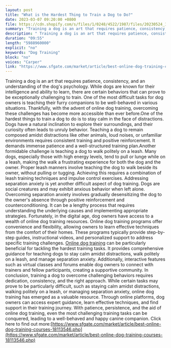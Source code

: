 ```yaml
---
layout: post
title: "What is the Hardest Thing to Train a Dog to Do?"
date: 2023-03-07 09:20:00 +0800
file: https://cdn.shopify.com/s/files/1/0248/4522/1987/files/20230524_1.mp3?v=1684895902
summary: "Training a dog is an art that requires patience, consistency, and an understanding of the dog's psychology. While dogs are known for their intelligence and ability to learn, there are certain behaviors that can prove to be exceptionally challenging to train. One of the most difficult tasks for dog owners is teaching their furry companions to be well-behaved in various situations. Thankfully, with the advent of online dog training, overcoming these challenges has become more accessible than ever before.One of the hardest things to train a dog to do is to stay calm in the face of distractions. Dogs have a natural inclination to explore their surroundings, and their curiosity often leads to unruly behavior. Teaching a dog to remain composed amidst distractions like other animals, loud noises, or unfamiliar environments requires consistent training and positive reinforcement. It demands immense patience and a well-structured training plan.Another formidable challenge is teaching a dog to walk politely on a leash. Many dogs, especially those with high energy levels, tend to pull or lunge while on a leash, making the walk a frustrating experience for both the dog and the owner. Proper leash manners involve teaching the dog to walk beside its owner, without pulling or tugging. Achieving this requires a combination of leash training techniques and impulse control exercises. Addressing separation anxiety is yet another difficult aspect of dog training. Dogs are social creatures and may exhibit anxious behavior when left alone. Overcoming separation anxiety involves gradually desensitizing the dog to the owner's absence through positive reinforcement and counterconditioning. It can be a lengthy process that requires understanding the underlying causes and implementing appropriate strategies. Fortunately, in the digital age, dog owners have access to a wealth of online dog training resources. Online dog training programs offer convenience and flexibility, allowing owners to learn effective techniques from the comfort of their homes. These programs typically provide step-by-step guides, instructional videos, and personalized support to address specific training challenges. Online dog training can be particularly beneficial for tackling the hardest training tasks. It provides comprehensive guidance for teaching dogs to stay calm amidst distractions, walk politely on a leash, and manage separation anxiety. Additionally, interactive features such as virtual classes and forums enable dog owners to connect with trainers and fellow participants, creating a supportive community. In conclusion, training a dog to overcome challenging behaviors requires dedication, consistency, and the right approach. While certain tasks may prove to be particularly difficult, such as staying calm amidst distractions, walking politely on a leash, or managing separation anxiety, online dog training has emerged as a valuable resource. Through online platforms, dog owners can access expert guidance, learn effective techniques, and find support in their training journey. With patience, persistence, and the aid of online dog training, even the most challenging training tasks can be conquered, leading to a well-behaved and happy canine companion."
description: " Training a dog is an art that requires patience, consistency, and an understanding of the dog's psychology. While dogs are known for their intelligence and ability to learn, there are certain behaviors that can prove to be exceptionally challenging to train. One of the most difficult tasks for dog owners is teaching their furry companions to be well-behaved in various situations. Thankfully, with the advent of online dog training, overcoming these challenges has become more accessible than ever before.One of the hardest things to train a dog to do is to stay calm in the face of distractions. Dogs have a natural inclination to explore their surroundings, and their curiosity often leads to unruly behavior. Teaching a dog to remain composed amidst distractions like other animals, loud noises, or unfamiliar environments requires consistent training and positive reinforcement. It demands immense patience and a well-structured training plan.Another formidable challenge is teaching a dog to walk politely on a leash. Many dogs, especially those with high energy levels, tend to pull or lunge while on a leash, making the walk a frustrating experience for both the dog and the owner. Proper leash manners involve teaching the dog to walk beside its owner, without pulling or tugging. Achieving this requires a combination of leash training techniques and impulse control exercises. Addressing separation anxiety is yet another difficult aspect of dog training. Dogs are social creatures and may exhibit anxious behavior when left alone. Overcoming separation anxiety involves gradually desensitizing the dog to the owner's absence through positive reinforcement and counterconditioning. It can be a lengthy process that requires understanding the underlying causes and implementing appropriate strategies. Fortunately, in the digital age, dog owners have access to a wealth of online dog training resources. Online dog training programs offer convenience and flexibility, allowing owners to learn effective techniques from the comfort of their homes. These programs typically provide step-by-step guides, instructional videos, and personalized support to address specific training challenges. <a href='https://www.sfgate.com/market/article/best-online-dog-training-courses-18113546.php'>Online dog training</a> can be particularly beneficial for tackling the hardest training tasks. It provides comprehensive guidance for teaching dogs to stay calm amidst distractions, walk politely on a leash, and manage separation anxiety. Additionally, interactive features such as virtual classes and forums enable dog owners to connect with trainers and fellow participants, creating a supportive community. In conclusion, training a dog to overcome challenging behaviors requires dedication, consistency, and the right approach. While certain tasks may prove to be particularly difficult, such as staying calm amidst distractions, walking politely on a leash, or managing separation anxiety, online dog training has emerged as a valuable resource. Through online platforms, dog owners can access expert guidance, learn effective techniques, and find support in their training journey. With patience, persistence, and the aid of online dog training, even the most challenging training tasks can be conquered, leading to a well-behaved and happy canine companion. Click here to find out more:<a href='https://www.sfgate.com/market/article/best-online-dog-training-courses-18113546.php'>https://www.sfgate.com/market/article/best-online-dog-training-courses-18113546.php</a> "
duration: "09:55"
length: "5988960000"
explicit: "no"
keywords: "Dog Training"
block: "no"
voices: "Carper"
link: "https://www.sfgate.com/market/article/best-online-dog-training-courses-18113546.php"
---
```


Training a dog is an art that requires patience, consistency, and an understanding of the dog's psychology. While dogs are known for their intelligence and ability to learn, there are certain behaviors that can prove to be exceptionally challenging to train. One of the most difficult tasks for dog owners is teaching their furry companions to be well-behaved in various situations. Thankfully, with the advent of online dog training, overcoming these challenges has become more accessible than ever before.One of the hardest things to train a dog to do is to stay calm in the face of distractions. Dogs have a natural inclination to explore their surroundings, and their curiosity often leads to unruly behavior. Teaching a dog to remain composed amidst distractions like other animals, loud noises, or unfamiliar environments requires consistent training and positive reinforcement. It demands immense patience and a well-structured training plan.Another formidable challenge is teaching a dog to walk politely on a leash. Many dogs, especially those with high energy levels, tend to pull or lunge while on a leash, making the walk a frustrating experience for both the dog and the owner. Proper leash manners involve teaching the dog to walk beside its owner, without pulling or tugging. Achieving this requires a combination of leash training techniques and impulse control exercises. Addressing separation anxiety is yet another difficult aspect of dog training. Dogs are social creatures and may exhibit anxious behavior when left alone. Overcoming separation anxiety involves gradually desensitizing the dog to the owner's absence through positive reinforcement and counterconditioning. It can be a lengthy process that requires understanding the underlying causes and implementing appropriate strategies. Fortunately, in the digital age, dog owners have access to a wealth of online dog training resources. Online dog training programs offer convenience and flexibility, allowing owners to learn effective techniques from the comfort of their homes. These programs typically provide step-by-step guides, instructional videos, and personalized support to address specific training challenges. [Online dog training](https://www.sfgate.com/market/article/best-online-dog-training-courses-18113546.php) can be particularly beneficial for tackling the hardest training tasks. It provides comprehensive guidance for teaching dogs to stay calm amidst distractions, walk politely on a leash, and manage separation anxiety. Additionally, interactive features such as virtual classes and forums enable dog owners to connect with trainers and fellow participants, creating a supportive community. In conclusion, training a dog to overcome challenging behaviors requires dedication, consistency, and the right approach. While certain tasks may prove to be particularly difficult, such as staying calm amidst distractions, walking politely on a leash, or managing separation anxiety, online dog training has emerged as a valuable resource. Through online platforms, dog owners can access expert guidance, learn effective techniques, and find support in their training journey. With patience, persistence, and the aid of online dog training, even the most challenging training tasks can be conquered, leading to a well-behaved and happy canine companion. Click here to find out more:[https://www.sfgate.com/market/article/best-online-dog-training-courses-18113546.php](https://www.sfgate.com/market/article/best-online-dog-training-courses-18113546.php)
